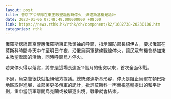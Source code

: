```yaml
---
layout: post
title: 普京下令部隊在東正教聖誕暫時停火　澤連斯基稱是詭計
date: 2023-01-06 07:48:49.000000000 +08:00
link: https://news.rthk.hk/rthk/ch/component/k2/1682738-20230106.htm
categories: rthk
---
```


俄羅斯總統普京響應俄羅斯東正教領袖的呼籲，指示國防部長紹伊古，要求俄軍在莫斯科時間今天中午至明日午夜，沿俄烏兩軍整條戰線停火，讓民眾有機會參加東主教聖誕節的活動，同時呼籲烏方停火。

若果停火得以落實，將會是這場長達近11個月的衝突以來，首次全面休戰。

不過，烏克蘭很快就拒絕俄方提議。總統澤連斯基形容，停火是阻止烏軍在頓巴斯地區取得進展，並部署更多俄軍的詭計，批評莫斯科一再無視基輔提出的和平計劃，重申當俄軍離開烏克蘭或被驅逐出境，戰爭就會結束。

